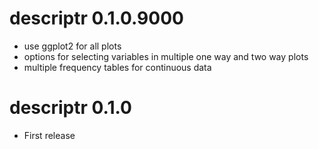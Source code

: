 # descriptr 0.1.0.9000

* use ggplot2 for all plots
* options for selecting variables in multiple one way and two way plots
* multiple frequency tables for continuous data

# descriptr 0.1.0

* First release



